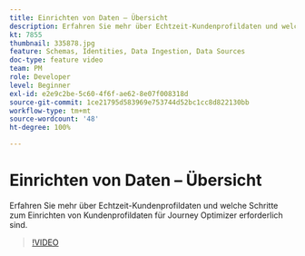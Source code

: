 ```yaml
---
title: Einrichten von Daten – Übersicht
description: Erfahren Sie mehr über Echtzeit-Kundenprofildaten und welche Schritte zum Einrichten von Kundenprofildaten für Journey Optimizer erforderlich sind.
kt: 7855
thumbnail: 335878.jpg
feature: Schemas, Identities, Data Ingestion, Data Sources
doc-type: feature video
team: PM
role: Developer
level: Beginner
exl-id: e2e9c2be-5c60-4f6f-ae62-8e07f008318d
source-git-commit: 1ce21795d583969e753744d52bc1cc8d822130bb
workflow-type: tm+mt
source-wordcount: '48'
ht-degree: 100%

---
```


# Einrichten von Daten – Übersicht

Erfahren Sie mehr über Echtzeit-Kundenprofildaten und welche Schritte zum Einrichten von Kundenprofildaten für Journey Optimizer erforderlich sind.

>[!VIDEO](https://video.tv.adobe.com/v/335878?quality=12)
